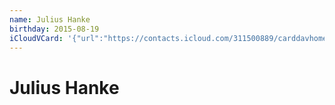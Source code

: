 ```yaml
---
name: Julius Hanke
birthday: 2015-08-19
iCloudVCard: '{"url":"https://contacts.icloud.com/311500889/carddavhome/card/NkQ3RTM1MzgtQjY1My00OEIxLTg4QzAtREM1MTA1QTUzNDE3.vcf","etag":"\"kmfhd8q8\"","data":"BEGIN:VCARD\r\nVERSION:3.0\r\nFN:\r\nN:Hanke;Julius;;;\r\nUID:6D7E3538-B653-48B1-88C0-DC5105A53417\r\nBDAY;VALUE=date:2015-08-19\r\nPRODID:-//Apple Inc.//Apple WebDAV Outlook Store 4.8.26//ENX-APPLE-OL-MAPPI\r\n NG-INFO:1\r\nREV:2025-04-03T22:13:11Z\r\nORG:;\r\nEND:VCARD"}'
---
```

# Julius Hanke